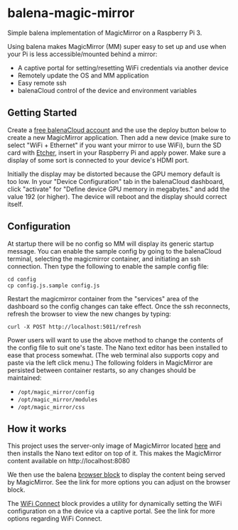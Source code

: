 # balena-magic-mirror
Simple balena implementation of MagicMirror on a Raspberry Pi 3.

Using balena makes MagicMirror (MM) super easy to set up and use when your Pi is less accessible/mounted behind a mirror:
- A captive portal for setting/resetting WiFi credentials via another device
- Remotely update the OS and MM application
- Easy remote ssh
- balenaCloud control of the device and environment variables

## Getting Started
Create a [free balenaCloud account](https://dashboard.balena-cloud.com/signup?) and the use the deploy button below to create a new MagicMirror application. Then add a new device (make sure to select "WiFi + Ethernet" if you want your mirror to use WiFi), burn the SD card with [Etcher](https://www.balena.io/etcher/), insert in your Raspberry Pi and apply power. Make sure a display of some sort is connected to your device's HDMI port.


Initially the display may be distorted because the GPU memory default is too low. In your "Device Configuration" tab in the balenaCloud dashboard, click "activate" for "Define device GPU memory in megabytes." and add the value 192 (or higher). The device will reboot and the display should correct itself.

## Configuration
At startup there will be no config so MM will display its generic startup message. You can enable the sample config by going to the balenaCloud terminal, selecting the magicmirror container, and initiating an ssh connection. Then type the following to enable the sample config file:
```
cd config
cp config.js.sample config.js
```
Restart the magicmirror container from the "services" area of the dashboard so the config changes can take effect.
Once the ssh reconnects, refresh the browser to view the new changes by typing:
```
curl -X POST http://localhost:5011/refresh
```

Power users will want to use the above method to change the contents of the config file to suit one's taste. The Nano text editor has been installed to ease that process somewhat. (The web terminal also supports copy and paste via the left click menu.) The following folders in MagicMirror are persisted between container restarts, so any changes should be maintained:
- `/opt/magic_mirror/config`
- `/opt/magic_mirror/modules`
- `/opt/magic_mirror/css`

## How it works
This project uses the server-only image of MagicMirror located [here](https://hub.docker.com/r/bastilimbach/docker-magicmirror/) and then installs the Nano text editor on top of it. This makes the MagicMirror content available on http://localhost:8080

We then use the balena [browser block](https://github.com/balenablocks/browser) to display the content being served by MagicMirror. See the link for more options you can adjust on the browser block.

The [WiFi Connect](https://github.com/balenablocks/wifi-connect) block provides a utility for dynamically setting the WiFi configuration on a the device via a captive portal. See the link for more options regarding WiFi Connect.

